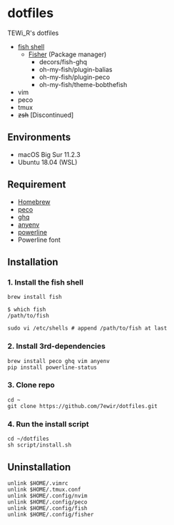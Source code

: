 # dotfiles

TEWi_R's dotfiles

- [fish shell](https://fishshell.com/)
  - [Fisher](https://github.com/jorgebucaran/fisher) (Package manager)
    - decors/fish-ghq
    - oh-my-fish/plugin-balias
    - oh-my-fish/plugin-peco
    - oh-my-fish/theme-bobthefish
- vim
- peco
- tmux
- ~~zsh~~ [Discontinued]

## Environments

- macOS Big Sur 11.2.3
- Ubuntu 18.04 (WSL)

## Requirement

- [Homebrew](https://brew.sh/index_ja)
- [peco](https://github.com/peco/peco)
- [ghq](https://github.com/motemen/ghq)
- [anyenv](https://github.com/anyenv/anyenv)
- [powerline](https://github.com/powerline/powerline)
- Powerline font

## Installation

### 1. Install the fish shell

```shell
brew install fish
```

```shell
$ which fish
/path/to/fish
```

```shell
sudo vi /etc/shells # append /path/to/fish at last
```

### 2. Install 3rd-dependencies

```shell
brew install peco ghq vim anyenv
pip install powerline-status
```

### 3. Clone repo

```shell
cd ~
git clone https://github.com/7ewir/dotfiles.git
```

### 4. Run the install script

```shell
cd ~/dotfiles
sh script/install.sh
```

## Uninstallation

```shell
unlink $HOME/.vimrc
unlink $HOME/.tmux.conf
unlink $HOME/.config/nvim
unlink $HOME/.config/peco
unlink $HOME/.config/fish
unlink $HOME/.config/fisher
```
